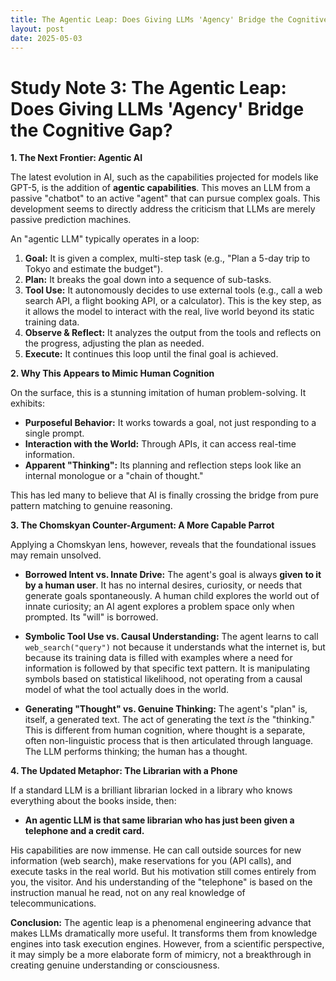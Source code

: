 ```yaml
---
title: The Agentic Leap: Does Giving LLMs 'Agency' Bridge the Cognitive Gap?
layout: post
date: 2025-05-03
---
```


# **Study Note 3: The Agentic Leap: Does Giving LLMs 'Agency' Bridge the Cognitive Gap?**

**1. The Next Frontier: Agentic AI**

The latest evolution in AI, such as the capabilities projected for models like GPT-5, is the addition of **agentic capabilities**. This moves an LLM from a passive "chatbot" to an active "agent" that can pursue complex goals. This development seems to directly address the criticism that LLMs are merely passive prediction machines.

An "agentic LLM" typically operates in a loop:
1.  **Goal:** It is given a complex, multi-step task (e.g., "Plan a 5-day trip to Tokyo and estimate the budget").
2.  **Plan:** It breaks the goal down into a sequence of sub-tasks.
3.  **Tool Use:** It autonomously decides to use external tools (e.g., call a web search API, a flight booking API, or a calculator). This is the key step, as it allows the model to interact with the real, live world beyond its static training data.
4.  **Observe & Reflect:** It analyzes the output from the tools and reflects on the progress, adjusting the plan as needed.
5.  **Execute:** It continues this loop until the final goal is achieved.

**2. Why This Appears to Mimic Human Cognition**

On the surface, this is a stunning imitation of human problem-solving. It exhibits:
*   **Purposeful Behavior:** It works towards a goal, not just responding to a single prompt.
*   **Interaction with the World:** Through APIs, it can access real-time information.
*   **Apparent "Thinking":** Its planning and reflection steps look like an internal monologue or a "chain of thought."

This has led many to believe that AI is finally crossing the bridge from pure pattern matching to genuine reasoning.

**3. The Chomskyan Counter-Argument: A More Capable Parrot**

Applying a Chomskyan lens, however, reveals that the foundational issues may remain unsolved.

*   **Borrowed Intent vs. Innate Drive:** The agent's goal is always **given to it by a human user**. It has no internal desires, curiosity, or needs that generate goals spontaneously. A human child explores the world out of innate curiosity; an AI agent explores a problem space only when prompted. Its "will" is borrowed.

*   **Symbolic Tool Use vs. Causal Understanding:** The agent learns to call `web_search("query")` not because it understands what the internet is, but because its training data is filled with examples where a need for information is followed by that specific text pattern. It is manipulating symbols based on statistical likelihood, not operating from a causal model of what the tool actually does in the world.

*   **Generating "Thought" vs. Genuine Thinking:** The agent's "plan" is, itself, a generated text. The act of generating the text *is* the "thinking." This is different from human cognition, where thought is a separate, often non-linguistic process that is then articulated through language. The LLM performs thinking; the human has a thought.

**4. The Updated Metaphor: The Librarian with a Phone**

If a standard LLM is a brilliant librarian locked in a library who knows everything about the books inside, then:

*   **An agentic LLM is that same librarian who has just been given a telephone and a credit card.**

His capabilities are now immense. He can call outside sources for new information (web search), make reservations for you (API calls), and execute tasks in the real world. But his motivation still comes entirely from you, the visitor. And his understanding of the "telephone" is based on the instruction manual he read, not on any real knowledge of telecommunications.

**Conclusion:** The agentic leap is a phenomenal engineering advance that makes LLMs dramatically more useful. It transforms them from knowledge engines into task execution engines. However, from a scientific perspective, it may simply be a more elaborate form of mimicry, not a breakthrough in creating genuine understanding or consciousness.
